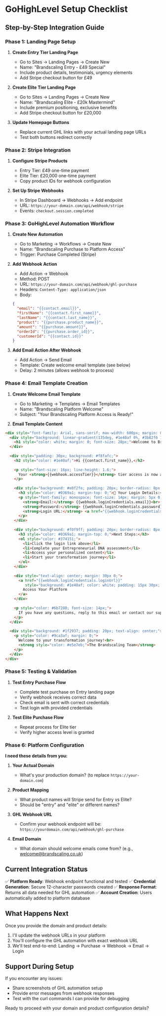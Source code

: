 # GoHighLevel Setup Checklist

## Step-by-Step Integration Guide

### Phase 1: Landing Page Setup

1. **Create Entry Tier Landing Page**
   - Go to Sites → Landing Pages → Create New
   - Name: "Brandscaling Entry - £49 Special"
   - Include product details, testimonials, urgency elements
   - Add Stripe checkout button for £49

2. **Create Elite Tier Landing Page**
   - Go to Sites → Landing Pages → Create New
   - Name: "Brandscaling Elite - £20k Mastermind"
   - Include premium positioning, exclusive benefits
   - Add Stripe checkout button for £20,000

3. **Update Homepage Buttons**
   - Replace current GHL links with your actual landing page URLs
   - Test both buttons redirect correctly

### Phase 2: Stripe Integration

1. **Configure Stripe Products**
   - Entry Tier: £49 one-time payment
   - Elite Tier: £20,000 one-time payment
   - Copy product IDs for webhook configuration

2. **Set Up Stripe Webhooks**
   - In Stripe Dashboard → Webhooks → Add endpoint
   - URL: `https://your-domain.com/api/webhook/stripe`
   - Events: `checkout.session.completed`

### Phase 3: GoHighLevel Automation Workflow

1. **Create New Automation**
   - Go to Marketing → Workflows → Create New
   - Name: "Brandscaling Purchase to Platform Access"
   - Trigger: Purchase Completed (Stripe)

2. **Add Webhook Action**
   - Add Action → Webhook
   - Method: POST
   - URL: `https://your-domain.com/api/webhook/ghl-purchase`
   - Headers: `Content-Type: application/json`
   - Body:
   ```json
   {
     "email": "{{contact.email}}",
     "firstName": "{{contact.first_name}}",
     "lastName": "{{contact.last_name}}",
     "product": "{{purchase.product_name}}",
     "amount": "{{purchase.amount}}",
     "orderId": "{{purchase.order_id}}",
     "customerId": "{{contact.id}}"
   }
   ```

3. **Add Email Action After Webhook**
   - Add Action → Send Email
   - Template: Create welcome email template (see below)
   - Delay: 2 minutes (allows webhook to process)

### Phase 4: Email Template Creation

1. **Create Welcome Email Template**
   - Go to Marketing → Templates → Email Templates
   - Name: "Brandscaling Platform Welcome"
   - Subject: "Your Brandscaling Platform Access is Ready!"

2. **Email Template Content**
```html
<div style="font-family: Arial, sans-serif; max-width: 600px; margin: 0 auto;">
  <div style="background: linear-gradient(135deg, #1e40af 0%, #3b82f6 100%); padding: 30px; text-align: center;">
    <h1 style="color: white; margin: 0; font-size: 28px;">Welcome to Brandscaling!</h1>
  </div>
  
  <div style="padding: 30px; background: #f8fafc;">
    <h2 style="color: #1e40af;">Hi {{contact.first_name}},</h2>
    
    <p style="font-size: 16px; line-height: 1.6;">
      Your <strong>{{webhook.accessTier}}</strong> tier access is now active!
    </p>
    
    <div style="background: #e0f2fe; padding: 20px; border-radius: 8px; margin: 20px 0;">
      <h3 style="color: #0369a1; margin-top: 0;">🔐 Your Login Details:</h3>
      <p style="font-family: monospace; font-size: 14px; margin: 5px 0;">
        <strong>Email:</strong> {{webhook.loginCredentials.email}}<br>
        <strong>Password:</strong> {{webhook.loginCredentials.password}}<br>
        <strong>Login URL:</strong> <a href="{{webhook.loginCredentials.loginUrl}}">{{webhook.loginCredentials.loginUrl}}</a>
      </p>
    </div>
    
    <div style="background: #f0f9ff; padding: 20px; border-radius: 8px;">
      <h3 style="color: #0369a1; margin-top: 0;">Next Steps:</h3>
      <ol style="color: #374151;">
        <li>Click the login link above</li>
        <li>Complete your Entrepreneurial DNA assessment</li>
        <li>Access your personalized content</li>
        <li>Start your transformation journey</li>
      </ol>
    </div>
    
    <div style="text-align: center; margin: 30px 0;">
      <a href="{{webhook.loginCredentials.loginUrl}}" 
         style="background: #1e40af; color: white; padding: 15px 30px; text-decoration: none; border-radius: 6px; font-weight: bold;">
        Access Your Platform
      </a>
    </div>
    
    <p style="color: #6b7280; font-size: 14px;">
      If you have any questions, reply to this email or contact our support team.
    </p>
  </div>
  
  <div style="background: #1f2937; padding: 20px; text-align: center;">
    <p style="color: #9ca3af; margin: 0;">
      Welcome to your transformation journey!<br>
      <strong style="color: #e5e7eb;">The Brandscaling Team</strong>
    </p>
  </div>
</div>
```

### Phase 5: Testing & Validation

1. **Test Entry Purchase Flow**
   - Complete test purchase on Entry landing page
   - Verify webhook receives correct data
   - Check email is sent with correct credentials
   - Test login with provided credentials

2. **Test Elite Purchase Flow**
   - Repeat process for Elite tier
   - Verify higher access level is granted

### Phase 6: Platform Configuration

**I need these details from you:**

1. **Your Actual Domain**
   - What's your production domain? (to replace `https://your-domain.com`)

2. **Product Mapping**
   - What product names will Stripe send for Entry vs Elite?
   - Should be "entry" and "elite" or different names?

3. **GHL Webhook URL**
   - Confirm your webhook endpoint will be: `https://yourdomain.com/api/webhook/ghl-purchase`

4. **Email Domain**
   - What domain should welcome emails come from? (e.g., welcome@brandscaling.co.uk)

## Current Integration Status

✅ **Platform Ready**: Webhook endpoint functional and tested
✅ **Credential Generation**: Secure 12-character passwords created
✅ **Response Format**: Returns all data needed for GHL automation
✅ **Account Creation**: Users automatically added to platform database

## What Happens Next

Once you provide the domain and product details:
1. I'll update the webhook URLs in your platform
2. You'll configure the GHL automation with exact webhook URL
3. We'll test end-to-end: Landing → Purchase → Webhook → Email → Login

## Support During Setup

If you encounter any issues:
- Share screenshots of GHL automation setup
- Provide error messages from webhook responses
- Test with the curl commands I can provide for debugging

Ready to proceed with your domain and product configuration details?